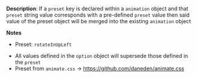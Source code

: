 __Description__: If a `preset` key is declared within a `animation` object and that `preset` string value corresponds with a pre-defined `preset` value then said value of the preset object will be merged into the existing `animation` object

__Notes__

+ Preset: `rotateInUpLeft`
- All values defined in the `option` object will supersede those defined in the `preset`
- Preset from `animate.css` -> https://github.com/daneden/animate.css